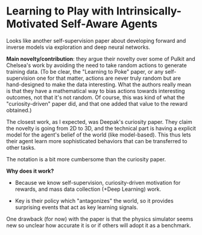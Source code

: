 # Learning to Play with Intrinsically-Motivated Self-Aware Agents

Looks like another self-supervision paper about developing forward and inverse
models via exploration and deep neural networks.

**Main novelty/contribution**: they argue their novelty over some of Pulkit and
Chelsea's work by avoiding the need to take random actions to generate training
data. (To be clear, the "Learning to Poke" paper, or any self-supervision one
for that matter, actions are never truly random but are hand-designed to make
the data interesting. What the authors really mean is that they have a
mathematical way to bias actions towards interesting outcomes, not that it's not
random. Of course, this was kind of what the "curiosity-driven" paper did, and
that one added that value to the reward obtained.)

The closest work, as I expected, was Deepak's curiosity paper. They claim the
novelty is going from 2D to 3D, and the technical part is having a explicit
model for the agent's belief of the world (like model-based). This thus lets
their agent learn more sophisticated behaviors that can be transferred to other
tasks. 

The notation is a bit more cumbersome than the curiosity paper.

**Why does it work?** 

- Because we know self-supervision, curiosity-driven motivation for rewards, and
  mass data collection (+Deep Learning) work.

- Key is their policy which "antagonizes" the world, so it provides surprising
  events that act as key learning signals.

One drawback (for now) with the paper is that the physics simulator seems new so
unclear how accurate it is or if others will adopt it as a benchmark.

